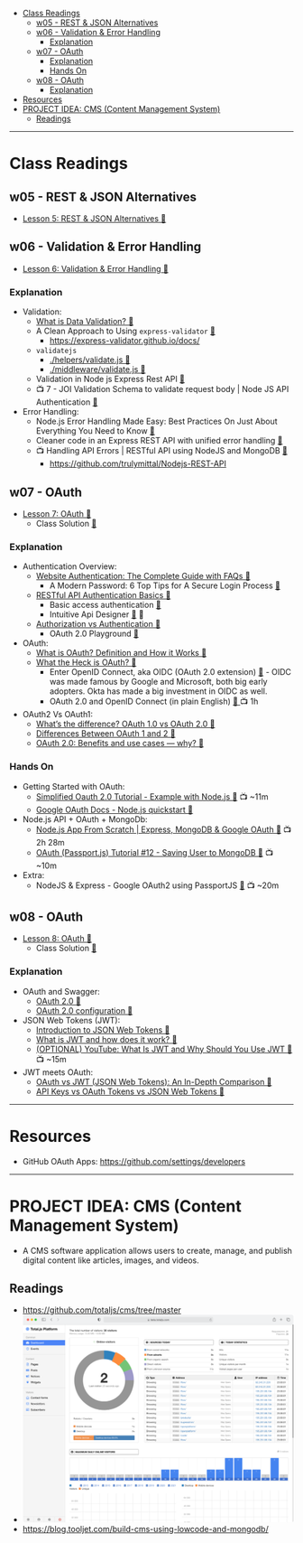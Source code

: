 - [Class Readings](#class-readings)
  - [w05 - REST \& JSON Alternatives](#w05---rest--json-alternatives)
  - [w06 - Validation \& Error Handling](#w06---validation--error-handling)
    - [Explanation](#explanation)
  - [w07 - OAuth](#w07---oauth)
    - [Explanation](#explanation-1)
    - [Hands On](#hands-on)
  - [w08 - OAuth](#w08---oauth)
    - [Explanation](#explanation-2)
- [Resources](#resources)
- [PROJECT IDEA: CMS (Content Management System)](#project-idea-cms-content-management-system)
  - [Readings](#readings)

---

# Class Readings

## w05 - REST & JSON Alternatives

- [Lesson 5: REST & JSON Alternatives 🔗](https://cse341.netlify.app/lesson5)

## w06 - Validation & Error Handling

- [Lesson 6: Validation & Error Handling 🔗](https://cse341.netlify.app/lesson6)

### Explanation

- Validation:
  - [What is Data Validation? 🔗](https://engage.safe.com/what-is/data-validation/)
  - A Clean Approach to Using `express-validator` [🔗](https://dev.to/nedsoft/a-clean-approach-to-using-express-validator-8go)
    - https://express-validator.github.io/docs/
  - `validatejs`
    - [./helpers/validate.js 🔗](https://github.com/byui-cse/cse341-code-student/blob/L06-team-complete/helpers/validate.js)
    - [./middleware/validate.js 🔗](https://github.com/byui-cse/cse341-code-student/blob/L06-team-complete/middleware/validate.js)
  - Validation in Node js Express Rest API [🔗](https://www.tutsmake.com/validation-in-node-js-express-rest-api/)
  - 📺 7 - JOI Validation Schema to validate request body | Node JS API Authentication [🔗](https://www.youtube.com/watch?v=u9kxYilQ9l8)
- Error Handling:
  - Node.js Error Handling Made Easy: Best Practices On Just About Everything You Need to Know [🔗](https://sematext.com/blog/node-js-error-handling/)
  - Cleaner code in an Express REST API with unified error handling [🔗](https://www.codepedia.org/ama/cleaner-code-in-expressjs-rest-api-with-custom-error-handling)
  - 📺 Handling API Errors | RESTful API using NodeJS and MongoDB [🔗](https://www.youtube.com/watch?v=yNO-eA-8Fuo)
    - https://github.com/trulymittal/Nodejs-REST-API

## w07 - OAuth

- [Lesson 7: OAuth 🔗](https://cse341.netlify.app/lesson7)
  - Class Solution [🔗](https://github.com/byui-cse/cse341-code-student/tree/L07-class-complete?tab=readme-ov-file)

### Explanation

- Authentication Overview:
  - [Website Authentication: The Complete Guide with FAQs 🔗](https://swoopnow.com/website-authentication/)
    - A Modern Password: 6 Top Tips for A Secure Login Process [🔗](https://swoopnow.com/modern-password/)
  - [RESTful API Authentication Basics 🔗](https://blog.restcase.com/restful-api-authentication-basics/)
    - Basic access authentication [🔗](https://en.wikipedia.org/wiki/Basic_access_authentication)
    - Intuitive Api Designer [🔗](https://www.restcase.com/platform/design) 🤔
  - [Authorization vs Authentication 🔗](https://www.oauth.com/oauth2-servers/openid-connect/authorization-vs-authentication/)
    - OAuth 2.0 Playground [🔗](https://developers.google.com/oauthplayground/)
- OAuth:
  - [What is OAuth? Definition and How it Works 🔗](https://www.varonis.com/blog/what-is-oauth)
  - [What the Heck is OAuth? 🔗](https://developer.okta.com/blog/2017/06/21/what-the-heck-is-oauth)
    - Enter OpenID Connect, aka OIDC (OAuth 2.0 extension) [🔗](https://developer.okta.com/blog/2017/06/21/what-the-heck-is-oauth#enter-openid-connect) - OIDC was made famous by Google and Microsoft, both big early adopters. Okta has made a big investment in OIDC as well.
    - OAuth 2.0 and OpenID Connect (in plain English) [🔗 ](https://youtu.be/996OiexHze0) 📺 1h
- OAuth2 Vs OAuth1:
  - [What’s the difference? OAuth 1.0 vs OAuth 2.0 🔗](https://www.synopsys.com/blogs/software-security/oauth-2-0-vs-oauth-1-0.html)
  - [Differences Between OAuth 1 and 2 🔗](https://www.oauth.com/oauth2-servers/differences-between-oauth-1-2/)
  - [OAuth 2.0: Benefits and use cases — why? 🔗](https://stackoverflow.com/questions/7561631/oauth-2-0-benefits-and-use-cases-why)

### Hands On

- Getting Started with OAuth:
  - [Simplified Oauth 2.0 Tutorial - Example with Node.js 🔗](https://youtu.be/PdFdd4N6LtI) 📺 ~11m
  - [Google OAuth Docs - Node.js quickstart 🔗](https://developers.google.com/people/quickstart/nodejs)
- Node.js API + OAuth + MongoDb:
  - [Node.js App From Scratch | Express, MongoDB & Google OAuth 🔗](https://youtu.be/SBvmnHTQIPY) 📺 2h 28m
  - [OAuth (Passport.js) Tutorial #12 - Saving User to MongoDB 🔗](https://youtu.be/KRCh6mSSsb8) 📺 ~10m
- Extra:
  - NodeJS & Express - Google OAuth2 using PassportJS [🔗](https://youtu.be/Q0a0594tOrc) 📺 ~20m

## w08 - OAuth

- [Lesson 8: OAuth 🔗](https://cse341.netlify.app/lesson8)
  - Class Solution [🔗](https://github.com/byui-cse/cse341-code-student/branches/all?query=L08)

### Explanation

- OAuth and Swagger:
  - [OAuth 2.0 🔗](https://swagger.io/docs/specification/authentication/oauth2/)
  - [OAuth 2.0 configuration 🔗](https://swagger.io/docs/open-source-tools/swagger-ui/usage/oauth2/)
- JSON Web Tokens (JWT):
  - [Introduction to JSON Web Tokens 🔗](https://jwt.io/introduction)
  - [What is JWT and how does it work? 🔗](https://www.akana.com/blog/what-is-jwt)
  - [(OPTIONAL) YouTube: What Is JWT and Why Should You Use JWT 🔗](https://www.youtube.com/watch?v=7Q17ubqLfaM) 📺 ~15m
- JWT meets OAuth:
  - [OAuth vs JWT (JSON Web Tokens): An In-Depth Comparison 🔗](https://supertokens.com/blog/oauth-vs-jwt)
  - [API Keys vs OAuth Tokens vs JSON Web Tokens 🔗](https://zapier.com/engineering/apikey-oauth-jwt/)

---

# Resources

- GitHub OAuth Apps: https://github.com/settings/developers

---

# PROJECT IDEA: CMS (Content Management System)

- A CMS software application allows users to create, manage, and publish digital content like articles, images, and videos.

## Readings

- https://github.com/totaljs/cms/tree/master
- ![alt text](am6l001bn41d.png)
- https://blog.tooljet.com/build-cms-using-lowcode-and-mongodb/

